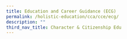 ```yaml
---
title: Education and Career Guidance (ECG)
permalink: /holistic-education/cca/cce/ecg/
description: ""
third_nav_title: Character & Citizenship Edu
---
```

